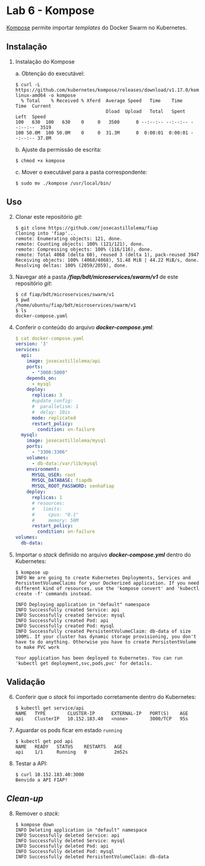 # Lab 6 - Kompose

[Kompose](https://kompose.io/) permite importar *templates* do Docker Swarm no Kubernetes.
 
## Instalação

1. Instalação do Kompose

    a. Obtenção do executável:
    ```
    $ curl -L https://github.com/kubernetes/kompose/releases/download/v1.17.0/kompose-linux-amd64 -o kompose
      % Total    % Received % Xferd  Average Speed   Time    Time     Time  Current
                                     Dload  Upload   Total   Spent    Left  Speed
    100   630  100   630    0     0   3500      0 --:--:-- --:--:-- --:--:--  3519
    100 50.0M  100 50.0M    0     0  31.3M      0  0:00:01  0:00:01 --:--:-- 37.8M
    ```
    b. Ajuste da permissão de escrita:
    ```
    $ chmod +x kompose
    ```
    c. Mover o executável para a pasta correspondente:
    ```
    $ sudo mv ./kompose /usr/local/bin/
    ```

## Uso

2. Clonar este repositório *git*:
    ```
    $ git clone https://github.com/josecastillolema/fiap
    Cloning into 'fiap'...
    remote: Enumerating objects: 121, done.
    remote: Counting objects: 100% (121/121), done.
    remote: Compressing objects: 100% (116/116), done.
    remote: Total 4068 (delta 60), reused 3 (delta 1), pack-reused 3947
    Receiving objects: 100% (4068/4068), 51.48 MiB | 44.22 MiB/s, done.
    Resolving deltas: 100% (2059/2059), done.
    ```

3. Navegar até a pasta ***/fiap/bdt/microservices/swarm/v1*** de este repositório *git*:
    ```
    $ cd fiap/bdt/microservices/swarm/v1
    $ pwd
    /home/ubuntu/fiap/bdt/microservices/swarm/v1
    $ ls
    docker-compose.yaml
    ```
    
4. Conferir o conteúdo do arquivo ***docker-compose.yml***:
    ```yaml
    $ cat docker-compose.yaml 
    version: '3'
    services:
      api:
        image: josecastillolema/api
        ports:
          - "3000:5000"
        depends_on:
          - mysql
        deploy:
          replicas: 3
          #update_config:
          #  parallelism: 1
          #  delay: 10is
          mode: replicated
          restart_policy:
            condition: on-failure
      mysql:
        image: josecastillolema/mysql
        ports:
          - "3306:3306"
        volumes:
          - db-data:/var/lib/mysql
        environment:
          MYSQL_USER: root
          MYSQL_DATABASE: fiapdb
          MYSQL_ROOT_PASSWORD: senhaFiap
        deploy:
          replicas: 1
          # resources:
          #   limits:
          #     cpus: "0.1"
          #     memory: 50M
          restart_policy:
            condition: on-failure
    volumes:
      db-data:
    ```

5. Importar o *stack* definido no arquivo ***docker-compose.yml*** dentro do Kubernetes:
    ```
    $ kompose up
    INFO We are going to create Kubernetes Deployments, Services and PersistentVolumeClaims for your Dockerized application. If you need different kind of resources, use the 'kompose convert' and 'kubectl create -f' commands instead. 

    INFO Deploying application in "default" namespace 
    INFO Successfully created Service: api            
    INFO Successfully created Service: mysql          
    INFO Successfully created Pod: api                
    INFO Successfully created Pod: mysql              
    INFO Successfully created PersistentVolumeClaim: db-data of size 100Mi. If your cluster has dynamic storage provisioning, you don't have to do anything. Otherwise you have to create PersistentVolume to make PVC work 

    Your application has been deployed to Kubernetes. You can run 'kubectl get deployment,svc,pods,pvc' for details.
    ```

## Validação

6. Conferir que o *stack* foi importado corretamente dentro do Kubernetes:
    ```
    $ kubectl get service/api
    NAME   TYPE        CLUSTER-IP      EXTERNAL-IP   PORT(S)    AGE
    api    ClusterIP   10.152.183.40   <none>        3000/TCP   95s
    ```

7. Aguardar os pods ficar em estado `running`
    ```
    $ kubectl get pod api
    NAME   READY   STATUS    RESTARTS   AGE
    api    1/1     Running   0          2m52s
    ```

7. Testar a API:
    ```
    $ curl 10.152.183.40:3000
    Benvido a API FIAP!
    ```

## *Clean-up*

8. Remover o *stack*:
    ```
    $ kompose down
    INFO Deleting application in "default" namespace  
    INFO Successfully deleted Service: api            
    INFO Successfully deleted Service: mysql          
    INFO Successfully deleted Pod: api                
    INFO Successfully deleted Pod: mysql              
    INFO Successfully deleted PersistentVolumeClaim: db-data 
    ```
